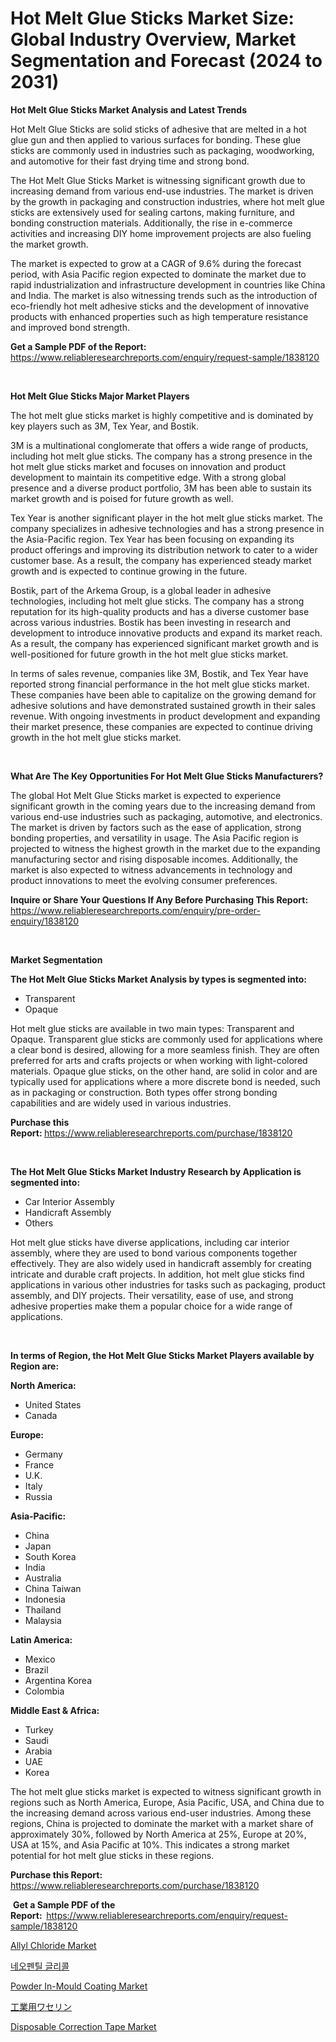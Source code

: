 <p><h1>Hot Melt Glue Sticks Market Size: Global Industry Overview, Market Segmentation and Forecast (2024 to 2031)</h1></p><p><strong>Hot Melt Glue Sticks Market Analysis and Latest Trends</strong></p>
<p><p>Hot Melt Glue Sticks are solid sticks of adhesive that are melted in a hot glue gun and then applied to various surfaces for bonding. These glue sticks are commonly used in industries such as packaging, woodworking, and automotive for their fast drying time and strong bond.</p><p>The Hot Melt Glue Sticks Market is witnessing significant growth due to increasing demand from various end-use industries. The market is driven by the growth in packaging and construction industries, where hot melt glue sticks are extensively used for sealing cartons, making furniture, and bonding construction materials. Additionally, the rise in e-commerce activities and increasing DIY home improvement projects are also fueling the market growth.</p><p>The market is expected to grow at a CAGR of 9.6% during the forecast period, with Asia Pacific region expected to dominate the market due to rapid industrialization and infrastructure development in countries like China and India. The market is also witnessing trends such as the introduction of eco-friendly hot melt adhesive sticks and the development of innovative products with enhanced properties such as high temperature resistance and improved bond strength.</p></p>
<p><strong>Get a Sample PDF of the Report:&nbsp;</strong> <a href="https://www.reliableresearchreports.com/enquiry/request-sample/1838120">https://www.reliableresearchreports.com/enquiry/request-sample/1838120</a></p>
<p>&nbsp;</p>
<p><strong>Hot Melt Glue Sticks Major Market Players</strong></p>
<p><p>The hot melt glue sticks market is highly competitive and is dominated by key players such as 3M, Tex Year, and Bostik. </p><p>3M is a multinational conglomerate that offers a wide range of products, including hot melt glue sticks. The company has a strong presence in the hot melt glue sticks market and focuses on innovation and product development to maintain its competitive edge. With a strong global presence and a diverse product portfolio, 3M has been able to sustain its market growth and is poised for future growth as well.</p><p>Tex Year is another significant player in the hot melt glue sticks market. The company specializes in adhesive technologies and has a strong presence in the Asia-Pacific region. Tex Year has been focusing on expanding its product offerings and improving its distribution network to cater to a wider customer base. As a result, the company has experienced steady market growth and is expected to continue growing in the future.</p><p>Bostik, part of the Arkema Group, is a global leader in adhesive technologies, including hot melt glue sticks. The company has a strong reputation for its high-quality products and has a diverse customer base across various industries. Bostik has been investing in research and development to introduce innovative products and expand its market reach. As a result, the company has experienced significant market growth and is well-positioned for future growth in the hot melt glue sticks market.</p><p>In terms of sales revenue, companies like 3M, Bostik, and Tex Year have reported strong financial performance in the hot melt glue sticks market. These companies have been able to capitalize on the growing demand for adhesive solutions and have demonstrated sustained growth in their sales revenue. With ongoing investments in product development and expanding their market presence, these companies are expected to continue driving growth in the hot melt glue sticks market.</p></p>
<p>&nbsp;</p>
<p><strong>What Are The Key Opportunities For Hot Melt Glue Sticks Manufacturers?</strong></p>
<p><p>The global Hot Melt Glue Sticks market is expected to experience significant growth in the coming years due to the increasing demand from various end-use industries such as packaging, automotive, and electronics. The market is driven by factors such as the ease of application, strong bonding properties, and versatility in usage. The Asia Pacific region is projected to witness the highest growth in the market due to the expanding manufacturing sector and rising disposable incomes. Additionally, the market is also expected to witness advancements in technology and product innovations to meet the evolving consumer preferences.</p></p>
<p><strong>Inquire or Share Your Questions If Any Before Purchasing This Report:</strong> <a href="https://www.reliableresearchreports.com/enquiry/pre-order-enquiry/1838120">https://www.reliableresearchreports.com/enquiry/pre-order-enquiry/1838120</a></p>
<p>&nbsp;</p>
<p><strong>Market Segmentation</strong></p>
<p><strong>The Hot Melt Glue Sticks Market Analysis by types is segmented into:</strong></p>
<p><ul><li>Transparent</li><li>Opaque</li></ul></p>
<p><p>Hot melt glue sticks are available in two main types: Transparent and Opaque. Transparent glue sticks are commonly used for applications where a clear bond is desired, allowing for a more seamless finish. They are often preferred for arts and crafts projects or when working with light-colored materials. Opaque glue sticks, on the other hand, are solid in color and are typically used for applications where a more discrete bond is needed, such as in packaging or construction. Both types offer strong bonding capabilities and are widely used in various industries.</p></p>
<p><strong>Purchase this Report:&nbsp;</strong><a href="https://www.reliableresearchreports.com/purchase/1838120">https://www.reliableresearchreports.com/purchase/1838120</a></p>
<p>&nbsp;</p>
<p><strong>The Hot Melt Glue Sticks Market Industry Research by Application is segmented into:</strong></p>
<p><ul><li>Car Interior Assembly</li><li>Handicraft Assembly</li><li>Others</li></ul></p>
<p><p>Hot melt glue sticks have diverse applications, including car interior assembly, where they are used to bond various components together effectively. They are also widely used in handicraft assembly for creating intricate and durable craft projects. In addition, hot melt glue sticks find applications in various other industries for tasks such as packaging, product assembly, and DIY projects. Their versatility, ease of use, and strong adhesive properties make them a popular choice for a wide range of applications.</p></p>
<p>&nbsp;</p>
<p><strong>In terms of Region, the Hot Melt Glue Sticks Market Players available by Region are:</strong></p>
<p>
    <p> <strong> North America: </strong>
        <ul>
            <li>United States</li>
            <li>Canada</li>
        </ul>
        </p> 
    <p> <strong> Europe: </strong>
        <ul>
            <li>Germany</li>
            <li>France</li>
            <li>U.K.</li>
            <li>Italy</li>
            <li>Russia</li>
        </ul>
        </p> 
    <p> <strong> Asia-Pacific: </strong>
        <ul>
            <li>China</li>
            <li>Japan</li>
            <li>South Korea</li>
            <li>India</li>
            <li>Australia</li>
            <li>China Taiwan</li>
            <li>Indonesia</li>
            <li>Thailand</li>
            <li>Malaysia</li>
        </ul>
        </p> 
    <p> <strong> Latin America: </strong>
        <ul>
            <li>Mexico</li>
            <li>Brazil</li>
            <li>Argentina Korea</li>
            <li>Colombia</li>
        </ul>
        </p> 
    <p> <strong> Middle East & Africa: </strong>
        <ul>
            <li>Turkey</li>
            <li>Saudi</li>
            <li>Arabia</li>
            <li>UAE</li>
            <li>Korea</li>
        </ul>
    </p>
    </p>
<p><p>The hot melt glue sticks market is expected to witness significant growth in regions such as North America, Europe, Asia Pacific, USA, and China due to the increasing demand across various end-user industries. Among these regions, China is projected to dominate the market with a market share of approximately 30%, followed by North America at 25%, Europe at 20%, USA at 15%, and Asia Pacific at 10%. This indicates a strong market potential for hot melt glue sticks in these regions.</p></p>
<p><strong>Purchase this Report: </strong><a href="https://www.reliableresearchreports.com/purchase/1838120">https://www.reliableresearchreports.com/purchase/1838120</a></p>
<p>&nbsp;<strong>Get a Sample PDF of the Report:&nbsp;&nbsp;</strong><a href="https://www.reliableresearchreports.com/enquiry/request-sample/1838120">https://www.reliableresearchreports.com/enquiry/request-sample/1838120</a></p>
<p><strong></strong></p>
<p><p><a href="https://github.com/sonuprakash1/Market-Research-Report-List-1/blob/main/allyl-chloride-market.md">Allyl Chloride Market</a></p><p><a href="https://github.com/trmesnao7959541/Market-Research-Report-List-1/blob/main/7944848191008.md">네오펜틸 글리콜</a></p><p><a href="https://issuu.com/reportprime-2/docs/powder-in-mould-coating-market-size-2030.pptx">Powder In-Mould Coating Market</a></p><p><a href="https://github.com/adcxff01450218/Market-Research-Report-List-1/blob/main/9363637191164.md">工業用ワセリン</a></p><p><a href="https://florentine-yuzu-f42.notion.site/Disposable-Correction-Tape-Market-Size-Global-Industry-Overview-Market-Segmentation-and-Forecast--b8db6923442f4d2fba313771887c39af">Disposable Correction Tape Market</a></p></p>